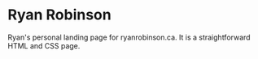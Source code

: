 # Ryan Robinson

Ryan's personal landing page for ryanrobinson.ca. It is a straightforward HTML and CSS page.
